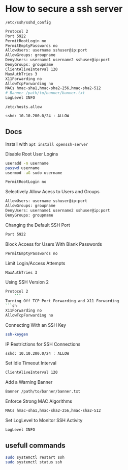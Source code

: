 # How to secure a ssh server

`/etc/ssh/sshd_config`
```sh
Protocol 2
Port 5922
PermitRootLogin no 
PermitEmptyPasswords no
AllowUsers: username sshuser@ip:port
AllowGroups: groupname
DenyUsers: username1 username2 sshuser@ip:port
DenyGroups: groupname
ClientAliveInterval 120
MaxAuthTries 3
X11Forwarding no 
AllowTcpForwarding no
MACs hmac-sha1,hmac-sha2-256,hmac-sha2-512
# Banner /path/to/banner/banner.txt
LogLevel INFO
```
`/etc/hosts.allow`
```sh
sshd: 10.10.200.0/24 : ALLOW
```

## Docs
Install with `apt install openssh-server`

Disable Root User Logins
```sh
useradd -m username
passwd username
usermod -aG sudo username
```
```sh
PermitRootLogin no 
```
Selectively Allow Acess to Users and Groups
```sh
AllowUsers: username sshuser@ip:port
AllowGroups: groupname
DenyUsers: username1 username2 sshuser@ip:port
DenyGroups: groupname
```
Changing the Default SSH Port
```sh
Port 5922
```
Block Access for Users With Blank Passwords
```sh
PermitEmptyPasswords no
```
Limit Login/Access Attempts
```sh
MaxAuthTries 3
```
Using SSH Version 2
```sh
Protocol 2
	```
Turning Off TCP Port Forwarding and X11 Forwarding
```sh
X11Forwarding no 
AllowTcpForwarding no
```
Connecting With an SSH Key
```sh
ssh-keygen
```
IP Restrictions for SSH Connections
```sh
sshd: 10.10.200.0/24 : ALLOW
```
Set Idle Timeout Interval
```sh
ClientAliveInterval 120
```
Add a Warning Banner
```sh
Banner /path/to/banner/banner.txt
```
Enforce Strong MAC Algorithms
```sh
MACs hmac-sha1,hmac-sha2-256,hmac-sha2-512
```
Set LogLevel to Monitor SSH Activity
```sh
LogLevel INFO
```

## usefull commands
```sh
sudo systemctl restart ssh
sudo systemctl status ssh
```